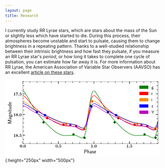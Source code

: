 ```yaml
---
layout: page
title: Research
---
```


I currently study RR Lyrae stars, which are stars about the mass of the Sun or slightly less which have started to die. During this process, their atmospheres become unstable and start to pulsate, causing them to change brightness in a repeating pattern. Thanks to a well-studied relationship between their intrinsic brightness and how fast they pulsate, if you measure an RR Lyrae star's _period_, or how long it takes to complete one cycle of pulsation, you can estimate how far away it is. For more information about RR Lyrae, the American Association of Variable Star Observers (AAVSO) has an excellent [article on these stars](https://www.aavso.org/vsots_rrlyr).

![RR Lyrae light curve in DES filters](/img/des_folded_jessica.png){:height="250px" width="500px"}
